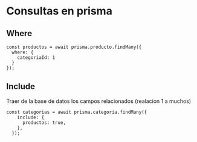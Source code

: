 # Consultas en prisma
## Where
```
const productos = await prisma.producto.findMany({
  where: {
    categoriaId: 1
  }
});
```
## Include
Traer de la base de datos los campos relacionados (realacion 1 a muchos)
```
const categorias = await prisma.categoria.findMany({
    include: {
      productos: true,
    },
  });
```